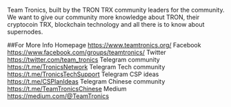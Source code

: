 Team Tronics, built by the TRON TRX community leaders for the community. 
We want to give our community more knowledge about TRON, their cryptocoin TRX, 
blockchain technology and all there is to know about supernodes. 

 
##For More Info
 Homepage  https://www.teamtronics.org/
 Facebook  https://www.facebook.com/groups/teamtronics/
 Twitter  https://twitter.com/team_tronics
 Telegram community  https://t.me/TronicsNetwork
 Telegram Tech community  https://t.me/TronicsTechSupport
 Telegram CSP ideas  https://t.me/CSPlanIdeas
 Telegram Chinese community  https://t.me/TeamTronicsChinese
 Medium  https://medium.com/@TeamTronics

